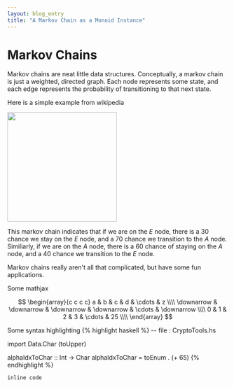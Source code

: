 ```yaml
---
layout: blog_entry
title: "A Markov Chain as a Monoid Instance"
---
```


# Markov Chains
Markov chains are neat little data structures.  Conceptually, a markov chain
is just a weighted, directed graph.  Each node represents some state, and each
edge represents the probability of transitioning to that next state.

Here is a simple example from wikipedia

<img src="http://upload.wikimedia.org/wikipedia/commons/2/2b/Markovkate_01.svg"
     width="250px" />

This markov chain indicates that if we are on the $E$ node, there is a $30%$
chance we stay on the $E$ node, and a $70%$ chance we transition to the $A$
node. Similiarly, if we are on the $A$ node, there is a $60%$ chance of staying
on the $A$ node, and a $40%$ chance we transition to the $E$ node.

Markov chains really aren't all that complicated, but have some fun
applications.


Some mathjax

$$
\begin{array}{c c c c}
 a & b & c & d & \cdots & z \\\\
 \downarrow & \downarrow & \downarrow & \downarrow & \cdots & \downarrow \\\\
 0 & 1 & 2 & 3 & \cdots & 25 \\\\
 \end{array}
$$


Some syntax highlighting
{% highlight haskell %}
-- file : CryptoTools.hs

import Data.Char (toUpper)

alphaIdxToChar :: Int -> Char
alphaIdxToChar = toEnum . (+ 65)
{% endhighlight %}

`inline code`
